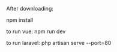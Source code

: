 <p>After downloading:</p>
<p>npm install</p>
<p>to run vue: npm run dev</p>
<p>to run laravel: php artisan serve --port=80</p>
